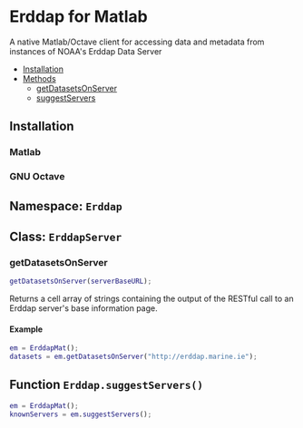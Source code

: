 # Erddap for Matlab
A native Matlab/Octave client for accessing data and metadata from instances of NOAA's Erddap Data Server

 - [Installation](#installation)
 - [Methods](#methods)
     - [getDatasetsOnServer](#getdatasetsonserver)
     - [suggestServers](#getdatasetsonserver)

## Installation

### Matlab

### GNU Octave

## Namespace: `Erddap`

## Class: `ErddapServer`

### getDatasetsOnServer

```Matlab
getDatasetsOnServer(serverBaseURL);
```

Returns a cell array of strings containing the output of the RESTful call to an Erddap server's base information page.

#### Example

```Matlab
em = ErddapMat();
datasets = em.getDatasetsOnServer("http://erddap.marine.ie");
```

## Function `Erddap.suggestServers()`


```Matlab
em = ErddapMat();
knownServers = em.suggestServers();
```
